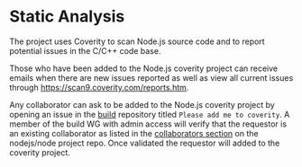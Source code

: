 # Static Analysis

The project uses Coverity to scan Node.js source code and to report potential
issues in the C/C++ code base.

Those who have been added to the Node.js coverity project can receive emails
when there are new issues reported as well as view all current issues
through <https://scan9.coverity.com/reports.htm>.

Any collaborator can ask to be added to the Node.js coverity project
by opening an issue in the [build](https://github.com/nodejs/build) repository
titled `Please add me to coverity`. A member of the build WG with admin
access will verify that the requestor is an existing collaborator as listed in
the [collaborators section](https://github.com/nodejs/node#collaborators)
on the nodejs/node project repo. Once validated the requestor will added
to the coverity project.
